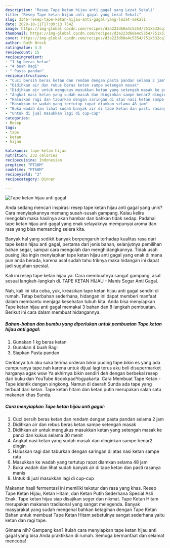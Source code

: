 ```yaml
---
description: "Resep Tape ketan hijau anti gagal yang Lezat Sekali"
title: "Resep Tape ketan hijau anti gagal yang Lezat Sekali"
slug: 3346-resep-tape-ketan-hijau-anti-gagal-yang-lezat-sekali
date: 2020-10-11T17:09:13.754Z
image: https://img-global.cpcdn.com/recipes/d3a223d60a4c5354/751x532cq70/tape-ketan-hijau-anti-gagal-foto-resep-utama.jpg
thumbnail: https://img-global.cpcdn.com/recipes/d3a223d60a4c5354/751x532cq70/tape-ketan-hijau-anti-gagal-foto-resep-utama.jpg
cover: https://img-global.cpcdn.com/recipes/d3a223d60a4c5354/751x532cq70/tape-ketan-hijau-anti-gagal-foto-resep-utama.jpg
author: Ruth Brock
ratingvalue: 4.5
reviewcount: 15
recipeingredient:
- "1 kg beras ketan"
- "4 buah Ragi"
- " Pasta pandan"
recipeinstructions:
- "Cuci bersih beras ketan dan rendam dengan pasta pandan selama 2 jam"
- "Didihkan air dan rebus beras ketan sampe setengah masak"
- "Didihkan air untuk mengukus masukkan ketan yang setengah masak ke panci dan kukus selama 30 menit"
- "Angkat nasi ketan yang sudah masak dan dinginkan sampe benar2 dingin"
- "Haluskan ragi dan taburkan dengan saringan di atas nasi ketan sampe rata"
- "Masukkan ke wadah yang tertutup rapat diamkan selama 48 jam"
- "Buka wadah dan lihat sudah banyak air di tape ketan dan pasti rasanya manis"
- "Untuk di jual masukkan lagi di cup-cup"
categories:
- Resep
tags:
- tape
- ketan
- hijau

katakunci: tape ketan hijau 
nutrition: 232 calories
recipecuisine: Indonesian
preptime: "PT16M"
cooktime: "PT60M"
recipeyield: "2"
recipecategory: Dinner

---
```



![Tape ketan hijau anti gagal](https://img-global.cpcdn.com/recipes/d3a223d60a4c5354/751x532cq70/tape-ketan-hijau-anti-gagal-foto-resep-utama.jpg)

Anda sedang mencari inspirasi resep tape ketan hijau anti gagal yang unik? Cara menyiapkannya memang susah-susah gampang. Kalau keliru mengolah maka hasilnya akan hambar dan bahkan tidak sedap. Padahal tape ketan hijau anti gagal yang enak selayaknya mempunyai aroma dan rasa yang bisa memancing selera kita.

Banyak hal yang sedikit banyak berpengaruh terhadap kualitas rasa dari tape ketan hijau anti gagal, pertama dari jenis bahan, selanjutnya pemilihan bahan segar, sampai cara mengolah dan menghidangkannya. Tidak usah pusing jika ingin menyiapkan tape ketan hijau anti gagal yang enak di mana pun anda berada, karena asal sudah tahu triknya maka hidangan ini dapat jadi suguhan spesial.

Kali ini resep tape ketan hijau ya. Cara membuatnya sangat gampang, asal sesuai langkah-langkah di. TAPE KETAN HIJAU - Manis Segar Anti Gagal.


Nah, kali ini kita coba, yuk, kreasikan tape ketan hijau anti gagal sendiri di rumah. Tetap berbahan sederhana, hidangan ini dapat memberi manfaat dalam membantu menjaga kesehatan tubuh kita. Anda bisa menyiapkan Tape ketan hijau anti gagal memakai 3 bahan dan 8 langkah pembuatan. Berikut ini cara dalam membuat hidangannya.

<!--inarticleads1-->

##### Bahan-bahan dan bumbu yang diperlukan untuk pembuatan Tape ketan hijau anti gagal:

1. Gunakan 1 kg beras ketan
1. Gunakan 4 buah Ragi
1. Siapkan  Pasta pandan


Ceritanya tuh aku suka terima orderan bikin puding tape.bikin es yang ada campuranya tape.nah karena untuk dijual lagi terus aku beli disupermarket harganya agak wow Ya akhirnya bikin sendiri deh dengan berbekal resep dari buku dan YouTube #cookpadYogyakarta. Cara Membuat Tape Ketan - Tape identik dengan singkong. Namun di daerah Sunda ada tape yang terbuat dari ketan. Tape ketan hitam dan ketan putih merupakan salah satu makanan khas Sunda. 

<!--inarticleads2-->

##### Cara menyiapkan Tape ketan hijau anti gagal:

1. Cuci bersih beras ketan dan rendam dengan pasta pandan selama 2 jam
1. Didihkan air dan rebus beras ketan sampe setengah masak
1. Didihkan air untuk mengukus masukkan ketan yang setengah masak ke panci dan kukus selama 30 menit
1. Angkat nasi ketan yang sudah masak dan dinginkan sampe benar2 dingin
1. Haluskan ragi dan taburkan dengan saringan di atas nasi ketan sampe rata
1. Masukkan ke wadah yang tertutup rapat diamkan selama 48 jam
1. Buka wadah dan lihat sudah banyak air di tape ketan dan pasti rasanya manis
1. Untuk di jual masukkan lagi di cup-cup


Makanan hasil fermentasi ini memiliki tekstur dan rasa yang khas. Resep Tape Ketan Hijau, Ketan Hitam, dan Ketan Putih Sederhana Spesial Asli Enak. Tape ketan hijau siap disajikan seger dan nikmat. Tape Ketan Hitam merupakan makanan tradisonal yang sangat melegenda. Banyak masyarakat yang sudah mengenal bahkan ketagihan dengan Tape Ketan Bahan untuk membuat Tape Ketan Hitam sebetulnya sangat sederhana yaitu ketan dan ragi tape. 

Gimana nih? Gampang kan? Itulah cara menyiapkan tape ketan hijau anti gagal yang bisa Anda praktikkan di rumah. Semoga bermanfaat dan selamat mencoba!
